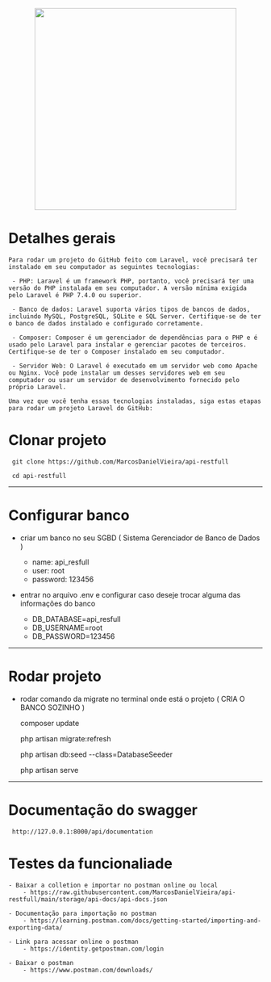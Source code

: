 <p align="center">
    <a href="https://laravel.com" target="_blank"><img src="https://raw.githubusercontent.com/laravel/art/master/logo-lockup/5%20SVG/2%20CMYK/1%20Full%20Color/laravel-logolockup-cmyk-red.svg" width="400"></a>
</p>

# Detalhes gerais

    Para rodar um projeto do GitHub feito com Laravel, você precisará ter instalado em seu computador as seguintes tecnologias:

     - PHP: Laravel é um framework PHP, portanto, você precisará ter uma versão do PHP instalada em seu computador. A versão mínima exigida pelo Laravel é PHP 7.4.0 ou superior.

     - Banco de dados: Laravel suporta vários tipos de bancos de dados, incluindo MySQL, PostgreSQL, SQLite e SQL Server. Certifique-se de ter o banco de dados instalado e configurado corretamente.

     - Composer: Composer é um gerenciador de dependências para o PHP e é usado pelo Laravel para instalar e gerenciar pacotes de terceiros. Certifique-se de ter o Composer instalado em seu computador.

     - Servidor Web: O Laravel é executado em um servidor web como Apache ou Nginx. Você pode instalar um desses servidores web em seu computador ou usar um servidor de desenvolvimento fornecido pelo próprio Laravel.

    Uma vez que você tenha essas tecnologias instaladas, siga estas etapas para rodar um projeto Laravel do GitHub:

# Clonar projeto

     git clone https://github.com/MarcosDanielVieira/api-restfull
     
     cd api-restfull

---
# Configurar banco

- criar um banco no seu SGBD ( Sistema Gerenciador de Banco de Dados )
    - name: api_resfull
    - user: root
    - password: 123456

- entrar no arquivo .env e configurar caso deseje trocar alguma das informações do banco
    - DB_DATABASE=api_resfull
    - DB_USERNAME=root
    - DB_PASSWORD=123456

---
# Rodar projeto

- rodar comando da migrate no terminal onde está o projeto ( CRIA O BANCO SOZINHO )

     composer update

     php artisan migrate:refresh

     php artisan db:seed --class=DatabaseSeeder

     php artisan serve

---
# Documentação do swagger
     http://127.0.0.1:8000/api/documentation

# Testes da funcionaliade 

    - Baixar a colletion e importar no postman online ou local
        - https://raw.githubusercontent.com/MarcosDanielVieira/api-restfull/main/storage/api-docs/api-docs.json

    - Documentação para importação no postman
        - https://learning.postman.com/docs/getting-started/importing-and-exporting-data/
    
    - Link para acessar online o postman
        - https://identity.getpostman.com/login

    - Baixar o postman
        - https://www.postman.com/downloads/